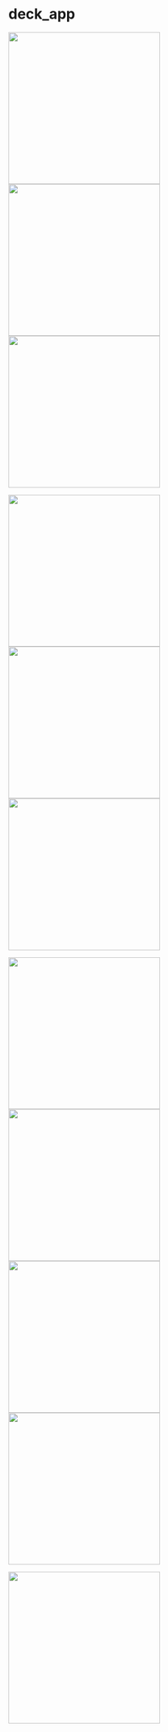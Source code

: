 # deck_app
<p float="left">
<img src="images/WelcomePage.png" width="300"> 
<img src="images/login.png" width="300">
<img src="images/signup.png" width="300">
</p>
<p float="left">
<img src="images/Menu.png" width="300">
<img src="images/list_of_decks.png" width="300">
<img src="images/front_card.png" width="300">
</p>
<p float="left">
 <img src="images/back_card.png" width="300">
<img src="images/add_deck.png" width="300">
<img src="images/add_more_cards.png" width="300">
<img src="images/back_card.png" width="300">
</p>
<p float="left">
  <img src="images/user.png" width="300">
</p>

